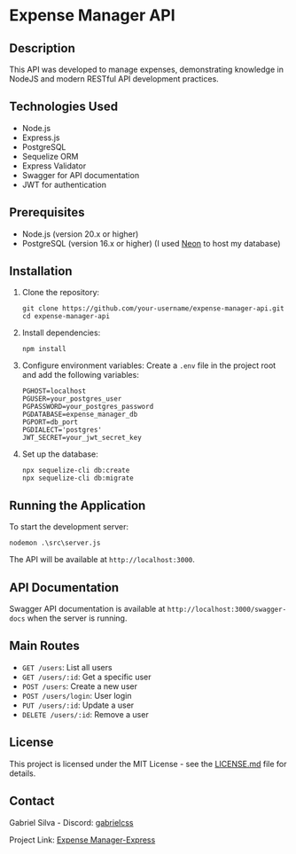 # Expense Manager API

## Description
This API was developed to manage expenses, demonstrating knowledge in NodeJS and modern RESTful API development practices.

## Technologies Used
- Node.js
- Express.js
- PostgreSQL
- Sequelize ORM
- Express Validator
- Swagger for API documentation
- JWT for authentication

## Prerequisites
- Node.js (version 20.x or higher)
- PostgreSQL (version 16.x or higher) (I used [Neon](https://neon.tech/docs/postgres/index) to host my database)

## Installation

1. Clone the repository:
   ```
   git clone https://github.com/your-username/expense-manager-api.git
   cd expense-manager-api
   ```

2. Install dependencies:
   ```
   npm install
   ```

3. Configure environment variables:
   Create a `.env` file in the project root and add the following variables:
   ```
   PGHOST=localhost
   PGUSER=your_postgres_user
   PGPASSWORD=your_postgres_password
   PGDATABASE=expense_manager_db
   PGPORT=db_port
   PGDIALECT='postgres'
   JWT_SECRET=your_jwt_secret_key
   ```

4. Set up the database:
   ```
   npx sequelize-cli db:create
   npx sequelize-cli db:migrate
   ```

## Running the Application

To start the development server:
   ```
   nodemon .\src\server.js
   ```


The API will be available at `http://localhost:3000`.

## API Documentation

Swagger API documentation is available at `http://localhost:3000/swagger-docs` when the server is running.


## Main Routes

- `GET /users`: List all users
- `GET /users/:id`: Get a specific user
- `POST /users`: Create a new user
- `POST /users/login`: User login
- `PUT /users/:id`: Update a user
- `DELETE /users/:id`: Remove a user

## License

This project is licensed under the MIT License - see the [LICENSE.md](LICENSE.md) file for details.

## Contact

Gabriel Silva - Discord: [gabrielcss](https://discordapp.com/channels/@me/gabrielcss)

Project Link: [Expense Manager-Express](https://github.com/Gabriel-CSS/ExpenseManager-Express)

